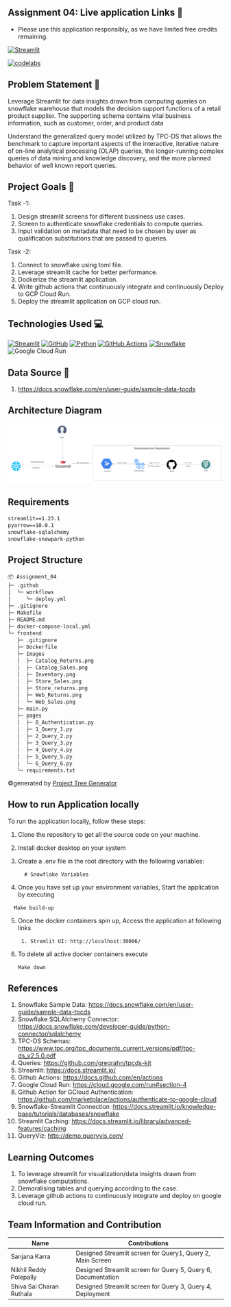 ## Assignment 04: Live application Links :octopus:

- Please use this application responsibly, as we have limited free credits remaining.

[![Streamlit](https://img.shields.io/badge/Streamlit-FF4B4B?style=for-the-badge&logo=Streamlit&logoColor=white)](https://assignment04-64byggjesa-pd.a.run.app/)

[![codelabs](https://img.shields.io/badge/codelabs-4285F4?style=for-the-badge&logo=codelabs&logoColor=white)](https://codelabs-preview.appspot.com/?file_id=1n75MAmBIV-t9-6I4U4SAKOnjA9vzeoFxn-50t2yD8jM)

## Problem Statement :memo:
Leverage Streamlit for data insights drawn from computing queries on snowflake warehouse that models the decision support 
functions of a retail product supplier. The supporting schema contains vital business information, such as customer, order, and product data

Understand the generalized query model utilized by TPC-DS that allows the benchmark to capture important aspects of the 
interactive, iterative nature of on-line analytical processing (OLAP) queries, the longer-running complex queries of 
data mining and knowledge discovery, and the more planned behavior of well known report queries.

## Project Goals :dart:
Task -1:
1. Design streamlit screens for different bussiness use cases.
2. Screen to authenticate snowflake credentials to compute queries.
3. Input validation on metadata that need to be chosen by user as qualification substitutions that are passed to queries.


Task -2:
1. Connect to snowflake using toml file.
2. Leverage streamlit cache for better performance.
3. Dockerize the streamlit application.
4. Write github actions that continuously integrate and continuously Deploy to GCP Cloud Run.
5. Deploy the streamlit application on GCP cloud run.

## Technologies Used :computer:
[![Streamlit](https://img.shields.io/badge/Streamlit-FF4B4B?style=for-the-badge&logo=Streamlit&logoColor=white)](https://streamlit.io/)
[![GitHub](https://img.shields.io/badge/GitHub-100000?style=for-the-badge&logo=github&logoColor=white)](https://github.com/)
[![Python](https://img.shields.io/badge/Python-FFD43B?style=for-the-badge&logo=python&logoColor=blue)](https://www.python.org/)
[![GitHub Actions](https://img.shields.io/badge/Github%20Actions-282a2e?style=for-the-badge&logo=githubactions&logoColor=367cfe)](https://github.com/features/actions)
[![Snowflake](https://img.shields.io/badge/snowflake-blue?style=for-the-badge&logo=SNOWFLAKE)](https://docs.snowflake.com/)
![Google Cloud Run](https://img.shields.io/badge/Google_Cloud-Green?style=for-the-badge&logo=google-cloud&logoColor=white)


## Data Source :flashlight:
1. https://docs.snowflake.com/en/user-guide/sample-data-tpcds


## Architecture Diagram
![img.png](architecture.png)

## Requirements
```
streamlit==1.23.1
pyarrow==10.0.1
snowflake-sqlalchemy
snowflake-snowpark-python
```

## Project Structure
```
📦 Assignment_04
├─ .github
│  └─ workflows
│     └─ deploy.yml
├─ .gitignore
├─ Makefile
├─ README.md
├─ docker-compose-local.yml
└─ frontend
   ├─ .gitignore
   ├─ Dockerfile
   ├─ Images
   │  ├─ Catalog_Returns.png
   │  ├─ Catalog_Sales.png
   │  ├─ Inventory.png
   │  ├─ Store_Sales.png
   │  ├─ Store_returns.png
   │  ├─ Web_Returns.png
   │  └─ Web_Sales.png
   ├─ main.py
   ├─ pages
   │  ├─ 0_Authentication.py
   │  ├─ 1_Query_1.py
   │  ├─ 2_Query_2.py
   │  ├─ 3_Query_3.py
   │  ├─ 4_Query_4.py
   │  ├─ 5_Query_5.py
   │  └─ 6_Query_6.py
   └─ requirements.txt
```
©generated by [Project Tree Generator](https://woochanleee.github.io/project-tree-generator)

## How to run Application locally
To run the application locally, follow these steps:
1. Clone the repository to get all the source code on your machine.

2. Install docker desktop on your system

3. Create a .env file in the root directory with the following variables:
    ``` 
      # Snowflake Variables
    ```

4. Once you have set up your environment variables, Start the application by executing
  ``` 
    Make build-up
  ```

5. Once the docker containers spin up, Access the application at following links
    ``` 
     1. Stremlit UI: http://localhost:30006/
    ```

6. To delete all active docker containers execute
     ``` 
     Make down
     ``` 

## References
1. Snowflake Sample Data: https://docs.snowflake.com/en/user-guide/sample-data-tpcds
2. Snowflake SQLAlchemy Connector: https://docs.snowflake.com/developer-guide/python-connector/sqlalchemy
3. TPC-DS Schemas: https://www.tpc.org/tpc_documents_current_versions/pdf/tpc-ds_v2.5.0.pdf
4. Queries: https://github.com/gregrahn/tpcds-kit
5. Streamlit: https://docs.streamlit.io/
6. Github Actions: https://docs.github.com/en/actions
7. Google Cloud Run: https://cloud.google.com/run#section-4
8. Github Action for GCloud Authentication: https://github.com/marketplace/actions/authenticate-to-google-cloud
9. Snowflake-Streamlit Connection :https://docs.streamlit.io/knowledge-base/tutorials/databases/snowflake
10. Streamlit Caching: https://docs.streamlit.io/library/advanced-features/caching
11. QueryViz: http://demo.queryvis.com/

## Learning Outcomes
1. To leverage streamlit for visualization/data insights drawn from snowflake computations.
2. Demoralising tables and querying according to the case.
3. Leverage github actions to continuously integrate and deploy on google cloud run.


## Team Information and Contribution

Name | Contributions 
--- | --- |
Sanjana Karra | Designed Streamlit screen for Query1, Query 2, Main Screen
Nikhil Reddy Polepally | Designed Streamlit screen for Query 5, Query 6, Documentation
Shiva Sai Charan Ruthala | Designed Streamlit screen for Query 3, Query 4, Deployment
